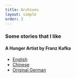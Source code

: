 ```yaml
---
title: Archives
layout: simple
order: 3
---
```


<!-- H3 -->
### Some stories that I like  

#### A Hunger Artist by Franz Kafka

- [English](/literature/stories/Franz_Kafka/A_Hunger_Artist)
- [Chinese](/literature/stories/Franz_Kafka/饥饿艺术家)
- [Original German](/literature/stories/Franz_Kafka/Ein_Hungerkuenstler)